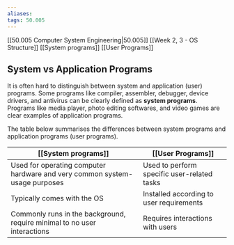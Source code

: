 ```yaml
---
aliases: 
tags: 50.005
---
```

[[50.005 Computer System Engineering|50.005]]
[[Week 2, 3 - OS Structure]]
[[System programs]]
[[User Programs]]

## System vs Application Programs
It is often hard to distinguish between system and application (user) programs. Some programs like compiler, assembler, debugger, device drivers, and antivirus can be clearly defined as **system programs**. Programs like media player, photo editing softwares, and video games are clear examples of application programs.

The table below summarises the differences between system programs and application programs (user programs).

| [[System programs]]                                                        | [[User Programs]]                           |
| -------------------------------------------------------------------------- | ------------------------------------------- |
| Used for operating computer hardware and very common system-usage purposes | Used to perform specific user-related tasks |
| Typically comes with the OS                                                | Installed according to user requirements    |
| Commonly runs in the background, require minimal to no user interactions   | Requires interactions with users            | 
